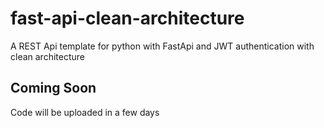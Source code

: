 # fast-api-clean-architecture
A REST Api template for python with FastApi and JWT authentication with clean architecture


## Coming Soon
Code will be uploaded in a few days
